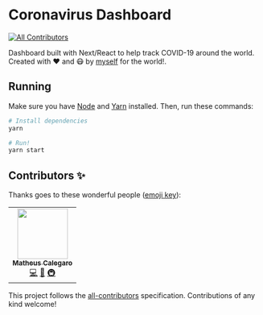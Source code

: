 # Coronavirus Dashboard

<!-- ALL-CONTRIBUTORS-BADGE:START - Do not remove or modify this section -->
[![All Contributors](https://img.shields.io/badge/all_contributors-1-orange.svg?style=flat-square)](#contributors-)
<!-- ALL-CONTRIBUTORS-BADGE:END -->

Dashboard built with Next/React to help track COVID-19 around the world. Created with ❤️ and 😷 by [myself](https://matheus.me) for the world!.

## Running

Make sure you have [Node](https://nodejs.org) and [Yarn](https://yarnpkg.com) installed. Then, run these commands:

```sh
# Install dependencies
yarn

# Run!
yarn start
```

## Contributors ✨

Thanks goes to these wonderful people ([emoji key](https://allcontributors.org/docs/en/emoji-key)):

<!-- ALL-CONTRIBUTORS-LIST:START - Do not remove or modify this section -->
<!-- prettier-ignore-start -->
<!-- markdownlint-disable -->
<table>
  <tr>
    <td align="center"><a href="https://matheus.me"><img src="https://avatars0.githubusercontent.com/u/6223070?v=4" width="100px;" alt=""/><br /><sub><b>Matheus Calegaro</b></sub></a><br /><a href="https://github.com/mathcale/coronavirus-dashboard/commits?author=mathcale" title="Code">💻</a> <a href="#design-mathcale" title="Design">🎨</a> <a href="#infra-mathcale" title="Infrastructure (Hosting, Build-Tools, etc)">🚇</a></td>
  </tr>
</table>

<!-- markdownlint-enable -->
<!-- prettier-ignore-end -->
<!-- ALL-CONTRIBUTORS-LIST:END -->

This project follows the [all-contributors](https://github.com/all-contributors/all-contributors) specification. Contributions of any kind welcome!
